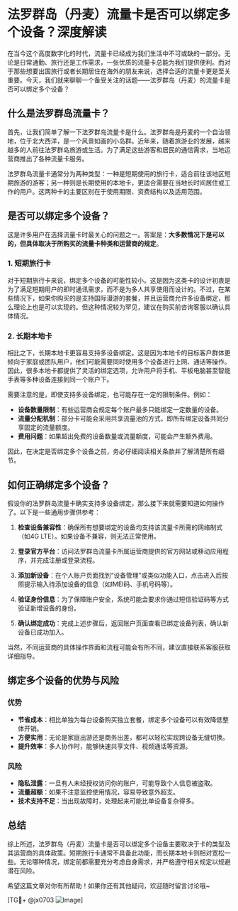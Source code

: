 # 法罗群岛（丹麦）流量卡是否可以绑定多个设备？深度解读

在当今这个高度数字化的时代，流量卡已经成为我们生活中不可或缺的一部分。无论是日常通勤、旅行还是工作需求，一张优质的流量卡总能为我们提供便利。而对于那些想要出国旅行或者长期居住在海外的朋友来说，选择合适的流量卡更是至关重要。今天，我们就来聊聊一个备受关注的话题——法罗群岛（丹麦）的流量卡是否可以绑定多个设备？

## 什么是法罗群岛流量卡？

首先，让我们简单了解一下法罗群岛流量卡是什么。法罗群岛是丹麦的一个自治领地，位于北大西洋，是一个风景如画的小岛群。近年来，随着旅游业的发展，越来越多的人前往法罗群岛旅游或生活。为了满足这些游客和居民的通信需求，当地运营商推出了各种流量卡服务。

法罗群岛流量卡通常分为两种类型：一种是短期使用的旅行卡，适合前往该地区短期旅游的游客；另一种则是长期使用的本地卡，更适合需要在当地长时间居住或工作的用户。这两种卡的主要区别在于使用期限、资费结构以及适用范围。

## 是否可以绑定多个设备？

这是许多用户在选择流量卡时最关心的问题之一。答案是：**大多数情况下是可以的，但具体取决于所购买的流量卡种类和运营商的规定**。

### 1. 短期旅行卡
对于短期旅行卡来说，绑定多个设备的可能性较小。这是因为这类卡的设计初衷是为了满足短期用户的即时通讯需求，而不是为多人共享使用而设计的。不过，在某些情况下，如果你购买的是支持国际漫游的套餐，并且运营商允许多设备绑定，那么理论上也是可以实现的。但这种情况较为罕见，建议在购买前咨询客服以确认具体情况。

### 2. 长期本地卡
相比之下，长期本地卡更容易支持多设备绑定。这是因为本地卡的目标客户群体更倾向于家庭或团队用户，他们可能需要同时使用多个设备进行上网、通话等操作。因此，很多本地卡都提供了灵活的绑定选项，允许用户将手机、平板电脑甚至智能手表等多种设备连接到同一个账户下。

需要注意的是，即使支持多设备绑定，也可能存在一定的限制条件。例如：
- **设备数量限制**：有些运营商会规定每个账户最多只能绑定一定数量的设备。
- **流量分配机制**：部分卡可能会采用共享流量池的方式，即所有绑定设备共同分享固定的流量额度。
- **费用问题**：如果超出免费的设备数量或流量额度，可能会产生额外费用。

因此，在决定是否绑定多个设备之前，务必仔细阅读相关条款并了解清楚所有细节。

## 如何正确绑定多个设备？

假设你的法罗群岛流量卡确实支持多设备绑定，那么接下来就需要知道如何操作了。以下是一些通用步骤供参考：

1. **检查设备兼容性**：确保所有想要绑定的设备均支持该流量卡所需的网络制式（如4G LTE）。如果设备不兼容，则无法正常使用。

2. **登录官方平台**：访问法罗群岛流量卡所属运营商提供的官方网站或移动应用程序，并完成注册或登录流程。

3. **添加新设备**：在个人账户页面找到“设备管理”或类似功能入口，点击进入后按照提示输入待添加设备的信息（如IMEI码、手机号码等）。

4. **验证身份信息**：为了保障账户安全，系统可能会要求你通过短信验证码等方式验证新增设备的身份。

5. **确认绑定成功**：完成上述步骤后，返回账户页面查看已绑定设备列表，确认新设备已成功加入。

当然，不同运营商的具体操作界面和流程可能会有所不同，建议直接联系客服获取详细指导。

## 绑定多个设备的优势与风险

### 优势
- **节省成本**：相比单独为每台设备购买独立套餐，绑定多个设备可以有效降低整体开销。
- **方便实用**：无论是家庭出游还是商务出差，都可以轻松实现跨设备无缝切换。
- **提升效率**：多人协作时，能够快速共享文件、视频通话等资源。

### 风险
- **隐私泄露**：一旦有人未经授权访问你的账户，可能导致个人信息被盗取。
- **流量超额**：如果不注意监控使用情况，容易导致意外超支。
- **技术支持不足**：当出现故障时，处理起来可能比单设备复杂得多。

## 总结

综上所述，法罗群岛（丹麦）流量卡是否可以绑定多个设备主要取决于卡的类型及其运营商的具体政策。短期旅行卡通常不具备此功能，而长期本地卡则相对宽松一些。无论哪种情况，绑定前都需要充分考虑自身需求，并严格遵守相关规定以规避潜在风险。

希望这篇文章对你有所帮助！如果你还有其他疑问，欢迎随时留言讨论哦~

[TG💪+ @jx0703 ![Image](https://github.com/user-attachments/assets/dbca1d08-cadb-493c-b0ec-ad6f7a83f270)]